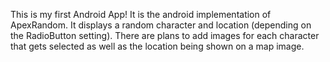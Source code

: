 
This is my first Android App! It is the android implementation of ApexRandom. It displays a random character and location (depending on the RadioButton setting). There are plans to add images for each character that gets selected as well as the location being shown on a map image.
